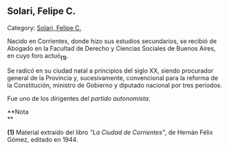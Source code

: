 ## Solari, Felipe C.

Category: [Solari, Felipe C.](http://descubrircorrientes.com.ar/2012/index.php/2197-biografias/r-s-t-u-v-x-y-z/solari-felipe-c)

Nacido en Corrientes, donde hizo sus estudios secundarios, se recibió de Abogado en la Facultad de Derecho y Ciencias Sociales de Buenos Aires, en cuyo foro actuó<sub><strong>(1)</strong></sub>.

Se radicó en su ciudad natal a principios del siglo XX, siendo procurador general de la Provincia y, sucesivamente, convencional para la reforma de la Constitución, ministro de Gobierno y diputado nacional por tres períodos.

Fue uno de los dirigentes del _partido autonomista_.

**Nota  
**

**(1)** Material extraído del libro _"La Ciudad de Corrientes"_, de Hernán Félix Gómez, editado en 1944.